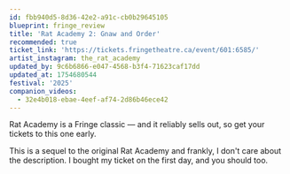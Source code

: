 ```yaml
---
id: fbb940d5-8d36-42e2-a91c-cb0b29645105
blueprint: fringe_review
title: 'Rat Academy 2: Gnaw and Order'
recommended: true
ticket_link: 'https://tickets.fringetheatre.ca/event/601:6585/'
artist_instagram: the_rat_academy
updated_by: 9c6b6866-e047-4568-b3f4-71623caf17dd
updated_at: 1754680544
festival: '2025'
companion_videos:
  - 32e4b018-ebae-4eef-af74-2d86b46ece42
---
```

Rat Academy is a Fringe classic –– and it reliably sells out, so get your tickets to this one early.

This is a sequel to the original Rat Academy and frankly, I don't care about the description. I bought my ticket on the first day, and you should too.